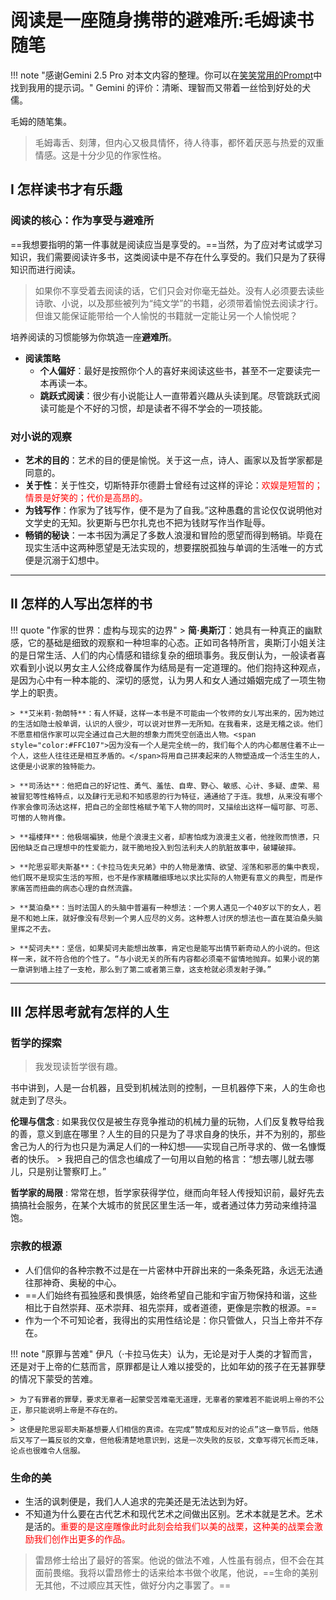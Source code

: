 # 阅读是一座随身携带的避难所:毛姆读书随笔


!!! note "感谢Gemini 2.5 Pro 对本文内容的整理。你可以在[笑笑常用的Prompt](../../Study/ChatGPT/Prompt2.md)中找到我用的提示词。"
    Gemini 的评价：清晰、理智而又带着一丝恰到好处的犬儒。


毛姆的随笔集。


>  毛姆毒舌、刻薄，但内心又极具情怀，待人待事，都怀着厌恶与热爱的双重情感。这是十分少见的作家性格。


## Ⅰ 怎样读书才有乐趣

### 阅读的核心：作为享受与避难所
==我想要指明的第一件事就是阅读应当是享受的。==当然，为了应对考试或学习知识，我们需要阅读许多书，这类阅读中是不存在什么享受的。我们只是为了获得知识而进行阅读。

> 如果你不享受着去阅读的话，它们只会对你毫无益处。没有人必须要去读些诗歌、小说，以及那些被列为“纯文学”的书籍，必须带着愉悦去阅读才行。但谁又能保证能带给一个人愉悦的书籍就一定能让另一个人愉悦呢？

培养阅读的习惯能够为你筑造一座**避难所**。

- **阅读策略**
    - **个人偏好**：最好是按照你个人的喜好来阅读这些书，甚至不一定要读完一本再读一本。
    - **跳跃式阅读**：很少有小说能让人一直带着兴趣从头读到尾。尽管跳跃式阅读可能是个不好的习惯，却是读者不得不学会的一项技能。

### 对小说的观察
- **艺术的目的**：艺术的目的便是愉悦。关于这一点，诗人、画家以及哲学家都是同意的。
- **关于性**：关于性交，切斯特菲尔德爵士曾经有过这样的评论：<span style="color:red">欢娱是短暂的；情景是好笑的；代价是高昂的。</span>
- **为钱写作**：作家为了钱写作，便不是为了自我。”这种愚蠢的言论仅仅说明他对文学史的无知。狄更斯与巴尔扎克也不把为钱财写作当作耻辱。
- **畅销的秘诀**：一本书因为满足了多数人浪漫和冒险的愿望而得到畅销。毕竟在现实生活中这两种愿望是无法实现的，想要摆脱孤独与单调的生活唯一的方式便是沉溺于幻想中。

---

## Ⅱ 怎样的人写出怎样的书

!!! quote "作家的世界：虚构与现实的边界"
    > **简·奥斯汀**：她具有一种真正的幽默感，它的基础是细致的观察和一种坦率的心态。正如司各特所言，奥斯汀小姐关注的是日常生活、人们的内心情感和错综复杂的细琐事务。我反倒认为，一般读者喜欢看到小说以男女主人公终成眷属作为结局是有一定道理的。他们抱持这种观点，是因为心中有一种本能的、深切的感觉，认为男人和女人通过婚姻完成了一项生物学上的职责。
  
    > **艾米莉·勃朗特**：有人怀疑，这样一本书是不可能由一个牧师的女儿写出来的，因为她过的生活如隐士般单调，认识的人很少，可以说对世界一无所知。在我看来，这是无稽之谈。他们不愿意相信作家可以完全通过自己大胆的想象力而凭空创造出人物。<span style="color:#FFC107">因为没有一个人是完全统一的，我们每个人的内心都居住着不止一个人，这些人往往还是相互矛盾的。</span>将用自己拼凑起来的人物塑造成一个活生生的人，这便是小说家的独特能力。
    
    > **司汤达**：他把自己的好记性、勇气、羞怯、自卑、野心、敏感、心计、多疑、虚荣、易被冒犯等性格特点，以及肆行无忌和不知感恩的行为特征，通通给了于连。我想，从来没有哪个作家会像司汤达这样，把自己的全部性格赋予笔下人物的同时，又描绘出这样一幅可鄙、可恶、可憎的人物肖像。
    
    > **福楼拜**：他极端褊狭，他是个浪漫主义者，却害怕成为浪漫主义者，他挫败而愤懑，只因他缺乏自己理想中的性爱能力，就干脆地投入到包法利夫人的肮脏故事中，破罐破摔。
    
    > **陀思妥耶夫斯基**：《卡拉马佐夫兄弟》中的人物是激情、欲望、淫荡和邪恶的集中表现，他们既不是现实生活的写照，也不是作家精雕细琢地以求比实际的人物更有意义的典型，而是作家痛苦而扭曲的病态心理的自然流露。
    
    > **莫泊桑**：当时法国人的头脑中普遍有一种想法：一个男人遇见一个40岁以下的女人，若是不和她上床，就好像没有尽到一个男人应尽的义务。这种惹人讨厌的想法也一直在莫泊桑头脑里挥之不去。
    
    > **契诃夫**：坚信，如果契诃夫能想出故事，肯定也是能写出情节新奇动人的小说的。但这样一来，就不符合他的个性了。“与小说无关的所有内容都必须毫不留情地抛弃。如果小说的第一章讲到墙上挂了一支枪，那么到了第二或者第三章，这支枪就必须发射子弹。”

---

## Ⅲ 怎样思考就有怎样的人生

### 哲学的探索
> 我发现读哲学很有趣。

书中讲到，人是一台机器，且受到机械法则的控制，一旦机器停下来，人的生命也就走到了尽头。

**伦理与信念**
:   如果我仅仅是被生存竞争推动的机械力量的玩物，人们反复教导给我的善，意义到底在哪里？人生的目的只是为了寻求自身的快乐，并不为别的，那些舍己为人的行为也只是为满足人们的一种幻想——实现自己所寻求的、做一名慷慨者的快乐。
    > 我把自己的信念也编成了一句用以自勉的格言：“想去哪儿就去哪儿，只是别让警察盯上。”

**哲学家的局限**
:   常常在想，哲学家获得学位，继而向年轻人传授知识前，最好先去搞搞社会服务，在某个大城市的贫民区里生活一年，或者通过体力劳动来维持温饱。

### 宗教的根源
- 人们信仰的各种宗教不过是在一片密林中开辟出来的一条条死路，永远无法通往那神奇、奥秘的中心。
- ==人们始终有孤独感和畏惧感，始终希望自己能和宇宙万物保持和谐，这些相比于自然崇拜、巫术崇拜、祖先崇拜，或者道德，更像是宗教的根源。==
- 作为一个不可知论者，我得出的实用性结论是：你只管做人，只当上帝并不存在。

!!! note "原罪与苦难"
    伊凡（·卡拉马佐夫）认为，无论是对于人类的才智而言，还是对于上帝的仁慈而言，原罪都是让人难以接受的，比如年幼的孩子在无甚罪孽的情况下蒙受的苦难。
    
    > 为了有罪者的罪孽，要求无辜者一起蒙受苦难毫无道理，无辜者的蒙难若不能说明上帝的不公正，那只能说明上帝是不存在的。
    >
    > 这便是陀思妥耶夫斯基想要人们相信的真谛。在完成“赞成和反对的论点”这一章节后，他随后又写了一篇反驳的文章，但他极清楚地意识到，这是一次失败的反驳，文章写得冗长而乏味，论点也很难令人信服。

### 生命的美
- 生活的讽刺便是，我们人人追求的完美还是无法达到为好。
- 不知道为什么要在古代艺术和现代艺术之间做出区别。艺术本就是艺术。艺术是活的。<span style="color:red">重要的是这座雕像此时此刻会给我们以美的战栗，这种美的战栗会激励我们创作出更多的作品。</span>

> 雷昂修士给出了最好的答案。他说的做法不难，人性虽有弱点，但不会在其面前畏缩。我将以雷昂修士的话来给本书做个收尾，他说，==生命的美别无其他，不过顺应其天性，做好分内之事罢了。==

